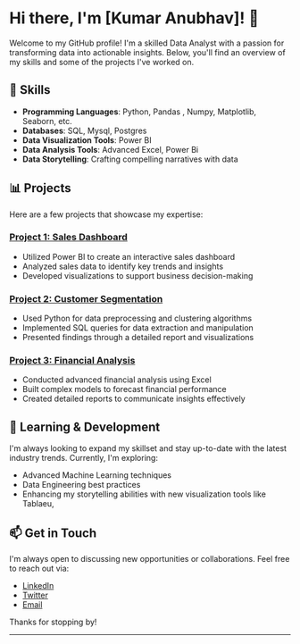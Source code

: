 # Hi there, I'm [Kumar Anubhav]! 👋

Welcome to my GitHub profile! I'm a skilled Data Analyst with a passion for transforming data into actionable insights. Below, you'll find an overview of my skills and some of the projects I've worked on.

## 🚀 Skills

- **Programming Languages**: Python, Pandas , Numpy, Matplotlib, Seaborn, etc.
- **Databases**: SQL, Mysql, Postgres
- **Data Visualization Tools**: Power BI
- **Data Analysis Tools**: Advanced Excel, Power Bi
- **Data Storytelling**: Crafting compelling narratives with data

## 📊 Projects

Here are a few projects that showcase my expertise:

### [Project 1: Sales Dashboard](https://github.com/yourusername/sales-dashboard)
- Utilized Power BI to create an interactive sales dashboard
- Analyzed sales data to identify key trends and insights
- Developed visualizations to support business decision-making

### [Project 2: Customer Segmentation](https://github.com/yourusername/customer-segmentation)
- Used Python for data preprocessing and clustering algorithms
- Implemented SQL queries for data extraction and manipulation
- Presented findings through a detailed report and visualizations

### [Project 3: Financial Analysis](https://github.com/yourusername/financial-analysis)
- Conducted advanced financial analysis using Excel
- Built complex models to forecast financial performance
- Created detailed reports to communicate insights effectively

## 🌱 Learning & Development

I'm always looking to expand my skillset and stay up-to-date with the latest industry trends. Currently, I'm exploring:

- Advanced Machine Learning techniques
- Data Engineering best practices
- Enhancing my storytelling abilities with new visualization tools like Tablaeu, 

## 📫 Get in Touch

I'm always open to discussing new opportunities or collaborations. Feel free to reach out via:

- [LinkedIn](https://www.linkedin.com/in/kumar-anubhav2510/)
- [Twitter](https://twitter.com/KRA_anubhav)
- [Email](kumaranubhav2510@gmail.com)

Thanks for stopping by!

---


